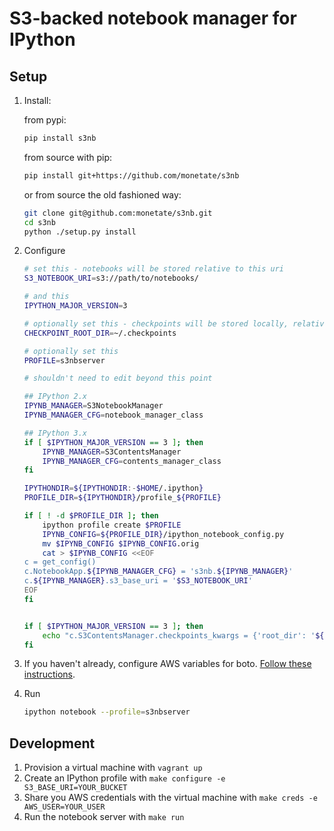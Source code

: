 # S3-backed notebook manager for IPython

## Setup

1. Install:

    from pypi:
    ```bash
    pip install s3nb
    ```

    from source with pip:
    ```bash
    pip install git+https://github.com/monetate/s3nb
    ```

    or from source the old fashioned way:
    ```bash
    git clone git@github.com:monetate/s3nb.git
    cd s3nb
    python ./setup.py install
    ```

2. Configure

    ``` bash
    # set this - notebooks will be stored relative to this uri
    S3_NOTEBOOK_URI=s3://path/to/notebooks/

    # and this
    IPYTHON_MAJOR_VERSION=3

    # optionally set this - checkpoints will be stored locally, relative to this path (for IPython 3)
    CHECKPOINT_ROOT_DIR=~/.checkpoints

    # optionally set this
    PROFILE=s3nbserver

    # shouldn't need to edit beyond this point

    ## IPython 2.x
    IPYNB_MANAGER=S3NotebookManager
    IPYNB_MANAGER_CFG=notebook_manager_class

    ## IPython 3.x
    if [ $IPYTHON_MAJOR_VERSION == 3 ]; then
        IPYNB_MANAGER=S3ContentsManager
        IPYNB_MANAGER_CFG=contents_manager_class
    fi

    IPYTHONDIR=${IPYTHONDIR:-$HOME/.ipython}
    PROFILE_DIR=${IPYTHONDIR}/profile_${PROFILE}

    if [ ! -d $PROFILE_DIR ]; then
        ipython profile create $PROFILE
        IPYNB_CONFIG=${PROFILE_DIR}/ipython_notebook_config.py
        mv $IPYNB_CONFIG $IPYNB_CONFIG.orig
        cat > $IPYNB_CONFIG <<EOF
    c = get_config()
    c.NotebookApp.${IPYNB_MANAGER_CFG} = 's3nb.${IPYNB_MANAGER}'
    c.${IPYNB_MANAGER}.s3_base_uri = '$S3_NOTEBOOK_URI'
    EOF
    fi


    if [ $IPYTHON_MAJOR_VERSION == 3 ]; then
        echo "c.S3ContentsManager.checkpoints_kwargs = {'root_dir': '${CHECKPOINT_ROOT_DIR}'}"  >> ${IPYNB_CONFIG}
    fi
    ```

3. If you haven't already, configure AWS variables for boto.  [Follow these instructions](http://blogs.aws.amazon.com/security/post/Tx3D6U6WSFGOK2H/A-New-and-Standardized-Way-to-Manage-Credentials-in-the-AWS-SDKs).

4. Run
    ``` bash
    ipython notebook --profile=s3nbserver
    ```

## Development

1. Provision a virtual machine with `vagrant up`
2. Create an IPython profile with `make configure -e S3_BASE_URI=YOUR_BUCKET`
4. Share you AWS credentials with the virtual machine with `make creds -e AWS_USER=YOUR_USER`
4. Run the notebook server with `make run`
